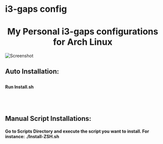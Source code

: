 # i3-gaps config
<h1 align="center">My Personal i3-gaps configurations for Arch Linux</h1>

![Screenshot](https://raw.githubusercontent.com/SajedMohseni/i3-config/master/Pictures/Screenshots/Screenshot-2018-Oct-22_19.png)

<h2>Auto Installation: <h2>
<h4>Run Install.sh</h4>
<br><br>

<h2>Manual Script Installations: </h2>
<h4>Go to Scripts Directory and execute the script you want to install. For instance: ./Install-ZSH.sh</h4>
